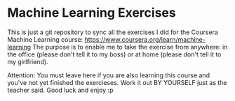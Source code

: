 # Machine Learning Exercises

This is just a git repository to sync all the exercises I did for the Coursera Machine Learning course:
https://www.coursera.org/learn/machine-learning
The purpose is to enable me to take the exercise from anywhere: in the office (please don't tell it to my boss) or at home (please don't tell it to my girlfriend).

Attention: You must leave here if you are also learning this course and you've not yet finished the exercieses. Work it out BY YOURSELF just as the teacher said. Good luck and enjoy :p
